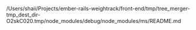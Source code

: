 /Users/shaii/Projects/ember-rails-weightrack/front-end/tmp/tree_merger-tmp_dest_dir-O2skC020.tmp/node_modules/debug/node_modules/ms/README.md